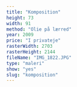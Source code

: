 ```yaml
---
title: "Komposition"
height: 73
width: 91
method: "Olie på lærred"
year: 2009
price: "I privateje"
rasterWidth: 2703
rasterHeight: 2144
fileName: "IMG_1822.JPG"
type: "maleri"
show: "yes"
slug: "komposition"
---
```

